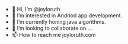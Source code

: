 - 👋 Hi, I’m @joyloruth
- 👀 I’m interested in Andriod app development. 
- 🌱 I’m currently honing java algorithms.
- 💞️ I’m looking to collaborate on ...
- 📫 How to reach me joyloruth.com

<!---
joyloruth/joyloruth is a ✨ special ✨ repository because its `README.md` (this file) appears on your GitHub profile.
You can click the Preview link to take a look at your changes.
--->
